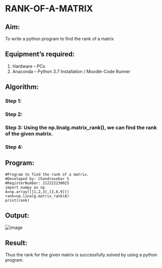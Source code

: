 # RANK-OF-A-MATRIX
## Aim:
To write a python program to find the rank of a matrix
## Equipment’s required:
1. 	Hardware – PCs
2. 	Anaconda – Python 3.7 Installation / Moodle-Code Runner
## Algorithm:
### Step 1: 
### Step 2: 
### Step 3: Using the np.linalg.matrix_rank(), we can find the rank of the given matrix.
### Step 4: 
## Program:
```
#Program to find the rank of a matrix.
#Developed by: Chandrasekar S
#RegisterNumber: 212222230025
import numpy as np
A=np.array([[1,2,3],[3,6,9]])
rank=np.linalg.matrix_rank(A)
print(rank)
```
## Output:
![image](https://github.com/ChandrasekarS22008273/RANK-OF-A-MATRIX/assets/119643845/30c1b137-6e7b-486a-8056-1592ed312fec)

## Result:
Thus the rank for the given matrix is successfully solved by  using a python program.

